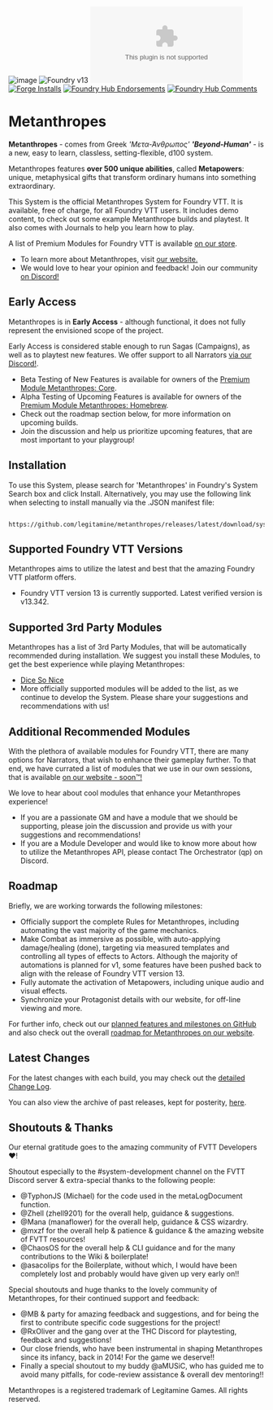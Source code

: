 ![image](https://media.invisioncic.com/e290497/monthly_2025_04/welcomecopy.png.d0b949fdb99e8068c238ce720024ab28.png)
![Foundry v13](https://img.shields.io/badge/foundry-v13-green)
![Latest Release Download Count](https://img.shields.io/github/downloads/legitamine/metanthropes/latest/metanthropes.zip)
[![Forge Installs](https://img.shields.io/badge/dynamic/json?label=Forge%20Installs&query=package.installs&suffix=%25&url=https%3A%2F%2Fforge-vtt.com%2Fapi%2Fbazaar%2Fpackage%2Fmetanthropes&colorB=4aa94a)](https://forge-vtt.com/bazaar#package=metanthropes)
[![Foundry Hub Endorsements](https://img.shields.io/endpoint?logoColor=white&url=https%3A%2F%2Fwww.foundryvtt-hub.com%2Fwp-json%2Fhubapi%2Fv1%2Fpackage%2Fmetanthropes%2Fshield%2Fendorsements)](https://www.foundryvtt-hub.com/package/metanthropes/)
[![Foundry Hub Comments](https://img.shields.io/endpoint?logoColor=white&url=https%3A%2F%2Fwww.foundryvtt-hub.com%2Fwp-json%2Fhubapi%2Fv1%2Fpackage%2Fmetanthropes%2Fshield%2Fcomments)](https://www.foundryvtt-hub.com/package/metanthropes/)

# Metanthropes

**Metanthropes** - comes from Greek *'Μετα-Άνθρωπος' **'Beyond-Human'*** - is a new, easy to learn, classless, setting-flexible, d100 system. 

Metanthropes features **over 500 unique abilities**, called **Metapowers**: unique, metaphysical gifts that transform ordinary humans into something extraordinary.

This System is the official Metanthropes System for Foundry VTT. It is available, free of charge, for all Foundry VTT users. It includes demo content, to check out some example Metanthrope builds and playtest. It also comes with Journals to help you learn how to play.

A list of Premium Modules for Foundry VTT is available [on our store](https://metanthropes.com/store).

- To learn more about Metanthropes, visit [our website.](https://metanthropes.com)
- We would love to hear your opinion and feedback! Join our community [on Discord!](https://metanthropes.com/discord)

## Early Access

Metanthropes is in **Early Access** - although functional, it does not fully represent the envisioned scope of the project.

Early Access is considered stable enough to run Sagas (Campaigns), as well as to playtest new features. We offer support to all Narrators [via our Discord!](https://metanthropes.com/discord). 

- Beta Testing of New Features is available for owners of the [Premium Module Metanthropes: Core](https://www.metanthropes.com/store/product/7-core-fvtt-module/).
- Alpha Testing of Upcoming Features is available for owners of the [Premium Module Metanthropes: Homebrew](https://www.metanthropes.com/store/product/8-homebrew-early-access/).
- Check out the roadmap section below, for more information on upcoming builds. 
- Join the discussion and help us prioritize upcoming features, that are most important to your playgroup!

## Installation

To use this System, please search for 'Metanthropes' in Foundry's System Search box and click Install. 
Alternatively, you may use the following link when selecting to install manually via the .JSON manifest file:

	 https://github.com/legitamine/metanthropes/releases/latest/download/system.json

## Supported Foundry VTT Versions

Metanthropes aims to utilize the latest and best that the amazing Foundry VTT platform offers.

- Foundry VTT version 13 is currently supported. Latest verified version is v13.342.

## Supported 3rd Party Modules

Metanthropes has a list of 3rd Party Modules, that will be automatically recommended during installation. We suggest you install these Modules, to get the best experience while playing Metanthropes:

-   [Dice So Nice](https://foundryvtt.com/packages/dice-so-nice)
-   More officially supported modules will be added to the list, as we continue to develop the System. Please share your suggestions and recommendations with us!

## Additional Recommended Modules

With the plethora of available modules for Foundry VTT, there are many options for Narrators, that wish to enhance their gameplay further. To that end, we have currated a list of modules that we use in our own sessions, that is available [on our website - soon™!]()

We love to hear about cool modules that enhance your Metanthropes experience!

- If you are a passionate GM and have a module that we should be supporting, please join the discussion and provide us with your suggestions and recommendations!
- If you are a Module Developer and would like to know more about how to utilize the Metanthropes API, please contact The Orchestrator (qp) on Discord.

## Roadmap

Briefly, we are working torwards the following milestones:

-   Officially support the complete Rules for Metanthropes, including automating the vast majority of the game mechanics.
-   Make Combat as immersive as possible, with auto-applying damage/healing (done), targeting via measured templates and controlling all types of effects to Actors. Although the majority of automations is planned for v1, some features have been pushed back to align with the release of Foundry VTT version 13.
-   Fully automate the activation of Metapowers, including unique audio and visual effects.
-   Synchronize your Protagonist details with our website, for off-line viewing and more.

For further info, check out our [planned features and milestones on GitHub](https://github.com/Legitamine/metanthropes/projects?query=is%3Aopen) and also check out the overall [roadmap for Metanthropes on our website](https://www.metanthropes.com/roadmap/).

## Latest Changes

For the latest changes with each build, you may check out the [detailed Change Log](https://github.com/Legitamine/metanthropes/blob/main/CHANGELOG.md).

You can also view the archive of past releases, kept for posterity, [here](https://github.com/Legitamine/metanthropes/blob/main/CHANGELOGARCHIVES.md).

## Shoutouts & Thanks

Our eternal gratitude goes to the amazing community of FVTT Developers ❤️!

Shoutout especially to the #system-development channel on the FVTT Discord server & extra-special thanks to the following people:
 - @TyphonJS (Michael) for the code used in the metaLogDocument function.
 - @Zhell (zhell9201) for the overall help, guidance & suggestions.
 - @Mana (manaflower) for the overall help, guidance & CSS wizardry.
 - @mxzf for the overall help & patience & guidance & the amazing website of FVTT resources!
 - @ChaosOS for the overall help & CLI guidance and for the many contributions to the Wiki & boilerplate!
 - @asacolips for the Boilerplate, without which, I would have been completely lost and probably would have given up very early on!!

Special shoutouts and huge thanks to the lovely community of Metanthropes, for their continued support and feedback:
 - @MB & party for amazing feedback and suggestions, and for being the first to contribute specific code suggestions for the project!
 - @RxOliver and the gang over at the THC Discord for playtesting, feedback and suggestions!
 - Our close friends, who have been instrumental in shaping Metanthropes since its infancy, back in 2014! For the game we deserve!!
 - Finally a special shoutout to my buddy @aMUSiC, who has guided me to avoid many pitfalls, for code-review assistance & overall dev mentoring!!

Metanthropes is a registered trademark of Legitamine Games. All rights reserved.
